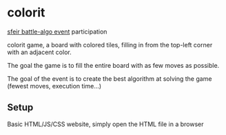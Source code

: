 # colorit

[sfeir battle-algo event](https://www.sfeir.com/fr/battle-algo/) participation

colorit game, a board with colored tiles, filling in from the top-left corner with an adjacent color.

The goal the game is to fill the entire board with as few moves as possible.

The goal of the event is to create the best algorithm at solving the game (fewest moves, execution time...)

## Setup

Basic HTML/JS/CSS website, simply open the HTML file in a browser
